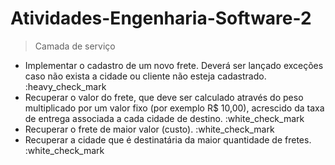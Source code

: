 # Atividades-Engenharia-Software-2
 > Camada de serviço
- Implementar o cadastro de um novo frete. Deverá ser lançado exceções caso não 
exista a cidade ou cliente não esteja cadastrado. :heavy_check_mark
- Recuperar o valor do frete, que deve ser calculado através do peso multiplicado 
por um valor fixo (por exemplo R$ 10,00), acrescido da taxa de entrega associada 
a cada cidade de destino. :white_check_mark
- Recuperar o frete de maior valor (custo). :white_check_mark 
- Recuperar a cidade que é destinatária da maior quantidade de fretes. :white_check_mark

